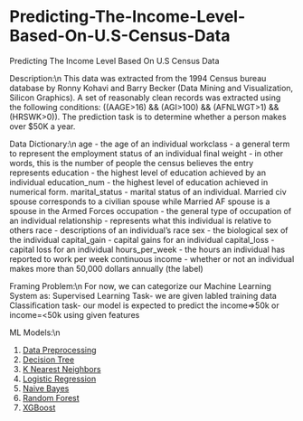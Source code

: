 # Predicting-The-Income-Level-Based-On-U.S-Census-Data
Predicting The Income Level Based On U.S Census Data


Description:\n
This data was extracted from the 1994 Census bureau database by Ronny Kohavi and Barry Becker (Data Mining and Visualization, Silicon Graphics). A set of reasonably clean records was extracted using the following conditions: ((AAGE>16) && (AGI>100) && (AFNLWGT>1) && (HRSWK>0)). The prediction task is to determine whether a person makes over $50K a year.


Data Dictionary:\n
age - the age of an individual
workclass - a general term to represent the employment status of an individual
final weight - in other words, this is the number of people the census believes the entry represents
education - the highest level of education achieved by an individual
education_num - the highest level of education achieved in numerical form.
marital_status - marital status of an individual. Married civ spouse corresponds to a civilian spouse while Married AF
spouse is a spouse in the Armed Forces
occupation - the general type of occupation of an individual
relationship - represents what this individual is relative to others
race - descriptions of an individual’s race
sex - the biological sex of the individual
capital_gain - capital gains for an individual
capital_loss - capital loss for an individual
hours_per_week - the hours an individual has reported to work per week continuous
income - whether or not an individual makes more than 50,000 dollars annually (the label)


Framing Problem:\n
    For now, we can categorize our Machine Learning System as:
            Supervised Learning Task- we are given labled training data
            Classification task- our model is expected to predict the income=>50k or income=<50k using given features
            
ML Models:\n
1. [Data Preprocessing](https://github.com/pawaderahul/Predicting-The-Income-Level-Based-On-U.S-Census-Data/blob/main/DataPreprocessing.ipynb)
2. [Decision Tree](https://github.com/pawaderahul/Predicting-The-Income-Level-Based-On-U.S-Census-Data/blob/main/DecisionTree.ipynb)
3. [K Nearest Neighbors](https://github.com/pawaderahul/Predicting-The-Income-Level-Based-On-U.S-Census-Data/blob/main/KNN.ipynb)
4. [Logistic Regression](https://github.com/pawaderahul/Predicting-The-Income-Level-Based-On-U.S-Census-Data/blob/main/LogisticRegression.ipynb)
5. [Naive Bayes](https://github.com/pawaderahul/Predicting-The-Income-Level-Based-On-U.S-Census-Data/blob/main/NaiveBayes.ipynb)
6. [Random Forest](https://github.com/pawaderahul/Predicting-The-Income-Level-Based-On-U.S-Census-Data/blob/main/RandomForest.ipynb)
7. [XGBoost](https://github.com/pawaderahul/Predicting-The-Income-Level-Based-On-U.S-Census-Data/blob/main/XGBoost.ipynb)
